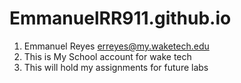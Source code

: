 # EmmanuelRR911.github.io

1. Emmanuel Reyes erreyes@my.waketech.edu
2. This is My School account for wake tech
3. This will hold my assignments for future labs
